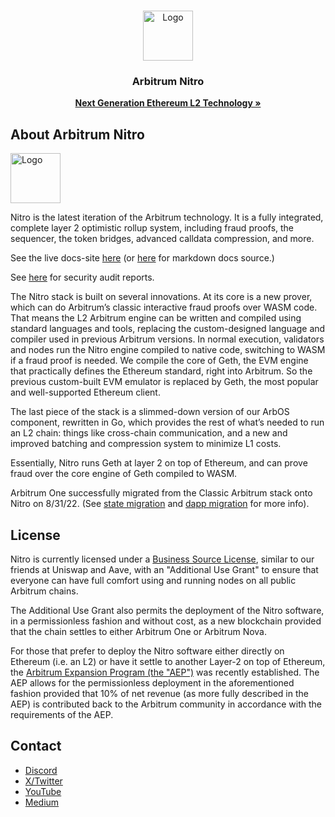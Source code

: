 <br />
<p align="center">
  <a href="https://arbitrum.io/">
    <img src="https://arbitrum.io/assets/arbitrum/logo_color.png" alt="Logo" width="80" height="80">
  </a>

  <h3 align="center">Arbitrum Nitro</h3>

  <p align="center">
    <a href="https://developer.arbitrum.io/"><strong>Next Generation Ethereum L2 Technology »</strong></a>
    <br />
  </p>
</p>

## About Arbitrum Nitro

<img src="https://arbitrum.io/assets/arbitrum/logo_color.png" alt="Logo" width="80" height="80">

Nitro is the latest iteration of the Arbitrum technology. It is a fully integrated, complete
layer 2 optimistic rollup system, including fraud proofs, the sequencer, the token bridges,
advanced calldata compression, and more.

See the live docs-site [here](https://developer.arbitrum.io/) (or [here](https://github.com/OffchainLabs/arbitrum-docs) for markdown docs source.)

See [here](https://docs.arbitrum.io/audit-reports) for security audit reports.

The Nitro stack is built on several innovations. At its core is a new prover, which can do Arbitrum’s classic
interactive fraud proofs over WASM code. That means the L2 Arbitrum engine can be written and compiled using
standard languages and tools, replacing the custom-designed language and compiler used in previous Arbitrum
versions. In normal execution,
validators and nodes run the Nitro engine compiled to native code, switching to WASM if a fraud proof is needed.
We compile the core of Geth, the EVM engine that practically defines the Ethereum standard, right into Arbitrum.
So the previous custom-built EVM emulator is replaced by Geth, the most popular and well-supported Ethereum client.

The last piece of the stack is a slimmed-down version of our ArbOS component, rewritten in Go, which provides the
rest of what’s needed to run an L2 chain: things like cross-chain communication, and a new and improved batching
and compression system to minimize L1 costs.

Essentially, Nitro runs Geth at layer 2 on top of Ethereum, and can prove fraud over the core engine of Geth
compiled to WASM.

Arbitrum One successfully migrated from the Classic Arbitrum stack onto Nitro on 8/31/22. (See [state migration](https://developer.arbitrum.io/migration/state-migration) and [dapp migration](https://developer.arbitrum.io/migration/dapp_migration) for more info).

## License

Nitro is currently licensed under a [Business Source License](./LICENSE.md), similar to our friends at Uniswap and Aave, with an "Additional Use Grant" to ensure that everyone can have full comfort using and running nodes on all public Arbitrum chains.

The Additional Use Grant also permits the deployment of the Nitro software, in a permissionless fashion and without cost, as a new blockchain provided that the chain settles to either Arbitrum One or Arbitrum Nova.

For those that prefer to deploy the Nitro software either directly on Ethereum (i.e. an L2) or have it settle to another Layer-2 on top of Ethereum, the [Arbitrum Expansion Program (the "AEP")](https://docs.arbitrum.foundation/aep/ArbitrumExpansionProgramTerms.pdf) was recently established. The AEP allows for the permissionless deployment in the aforementioned fashion provided that 10% of net revenue (as more fully described in the AEP) is contributed back to the Arbitrum community in accordance with the requirements of the AEP.

## Contact

- [Discord](https://discord.com/invite/5KE54JwyTs)
- [X/Twitter](https://x.com/arbitrum)
- [YouTube](https://www.youtube.com/@Arbitrum)
- [Medium](https://medium.com/offchainlabs)
